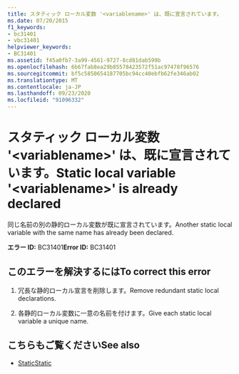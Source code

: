 ```yaml
---
title: スタティック ローカル変数 '<variablename>' は、既に宣言されています。
ms.date: 07/20/2015
f1_keywords:
- bc31401
- vbc31401
helpviewer_keywords:
- BC31401
ms.assetid: f45a0fb7-3a99-4561-9727-8cd81dab599b
ms.openlocfilehash: 6b67fab8ea29b85578423572f51ac97478f96576
ms.sourcegitcommit: bf5c5850654187705bc94cc40ebfb62fe346ab02
ms.translationtype: MT
ms.contentlocale: ja-JP
ms.lasthandoff: 09/23/2020
ms.locfileid: "91096332"
---
```

# <a name="static-local-variable-variablename-is-already-declared"></a><span data-ttu-id="b0bfe-102">スタティック ローカル変数 '\<variablename>' は、既に宣言されています。</span><span class="sxs-lookup"><span data-stu-id="b0bfe-102">Static local variable '\<variablename>' is already declared</span></span>

<span data-ttu-id="b0bfe-103">同じ名前の別の静的ローカル変数が既に宣言されています。</span><span class="sxs-lookup"><span data-stu-id="b0bfe-103">Another static local variable with the same name has already been declared.</span></span>  
  
 <span data-ttu-id="b0bfe-104">**エラー ID:** BC31401</span><span class="sxs-lookup"><span data-stu-id="b0bfe-104">**Error ID:** BC31401</span></span>  
  
## <a name="to-correct-this-error"></a><span data-ttu-id="b0bfe-105">このエラーを解決するには</span><span class="sxs-lookup"><span data-stu-id="b0bfe-105">To correct this error</span></span>  
  
1. <span data-ttu-id="b0bfe-106">冗長な静的ローカル宣言を削除します。</span><span class="sxs-lookup"><span data-stu-id="b0bfe-106">Remove redundant static local declarations.</span></span>  
  
2. <span data-ttu-id="b0bfe-107">各静的ローカル変数に一意の名前を付けます。</span><span class="sxs-lookup"><span data-stu-id="b0bfe-107">Give each static local variable a unique name.</span></span>  
  
## <a name="see-also"></a><span data-ttu-id="b0bfe-108">こちらもご覧ください</span><span class="sxs-lookup"><span data-stu-id="b0bfe-108">See also</span></span>

- [<span data-ttu-id="b0bfe-109">Static</span><span class="sxs-lookup"><span data-stu-id="b0bfe-109">Static</span></span>](../language-reference/modifiers/static.md)
